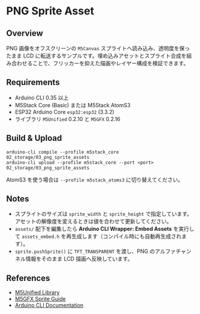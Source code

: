 # PNG Sprite Asset

## Overview
PNG 画像をオフスクリーンの `M5Canvas` スプライトへ読み込み、透明度を保ったまま LCD に転送するサンプルです。埋め込みアセットとスプライト合成を組み合わせることで、フリッカーを抑えた描画やレイヤー構成を検証できます。

## Requirements
- Arduino CLI 0.35 以上
- M5Stack Core (Basic) または M5Stack AtomS3
- ESP32 Arduino Core `esp32:esp32` (3.3.2)
- ライブラリ `M5Unified` 0.2.10 と `M5GFX` 0.2.16

## Build & Upload
```
arduino-cli compile --profile m5stack_core 02_storage/03_png_sprite_assets
arduino-cli upload --profile m5stack_core --port <port> 02_storage/03_png_sprite_assets
```
AtomS3 を使う場合は `--profile m5stack_atoms3` に切り替えてください。

## Notes
- スプライトのサイズは `sprite_width` と `sprite_height` で指定しています。アセットの解像度を変えるときは値を合わせて更新してください。
- `assets/` 配下を編集したら **Arduino CLI Wrapper: Embed Assets** を実行して `assets_embed.h` を再生成します（コンパイル時にも自動再生成されます）。
- `sprite.pushSprite()` に `TFT_TRANSPARENT` を渡し、PNG のアルファチャンネル情報をそのまま LCD 描画へ反映しています。

## References
- [M5Unified Library](https://github.com/m5stack/M5Unified)
- [M5GFX Sprite Guide](https://github.com/m5stack/M5GFX#sprites)
- [Arduino CLI Documentation](https://arduino.github.io/arduino-cli/latest/)
